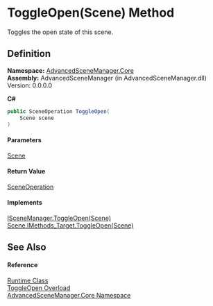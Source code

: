 # ToggleOpen(Scene) Method

Toggles the open state of this scene.

## Definition

**Namespace:** [AdvancedSceneManager.Core](N_AdvancedSceneManager_Core.md)\
**Assembly:** AdvancedSceneManager (in AdvancedSceneManager.dll) Version: 0.0.0.0

**C#**

```c#
public SceneOperation ToggleOpen(
	Scene scene
)
```

#### Parameters

&#x20; [Scene](T_AdvancedSceneManager_Models_Scene.md)&#x20;

#### Return Value

[SceneOperation](T_AdvancedSceneManager_Core_SceneOperation.md)

#### Implements

[ISceneManager.ToggleOpen(Scene)](M_AdvancedSceneManager_DependencyInjection_ISceneManager_ToggleOpen.md)\
[Scene.IMethods\_Target.ToggleOpen(Scene)](M_AdvancedSceneManager_Models_Scene_IMethods_Target_ToggleOpen.md)

## See Also

#### Reference

[Runtime Class](T_AdvancedSceneManager_Core_Runtime.md)\
[ToggleOpen Overload](Overload_AdvancedSceneManager_Core_Runtime_ToggleOpen.md)\
[AdvancedSceneManager.Core Namespace](N_AdvancedSceneManager_Core.md)
